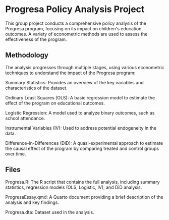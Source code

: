 # Progresa Policy Analysis Project 

This group project conducts a comprehensive policy analysis of the Progresa program, focusing on its impact on children's education outcomes. A variety of econometric methods are used to assess the effectiveness of the program.

## Methodology

The analysis progresses through multiple stages, using various econometric techniques to understand the impact of the Progresa program:

Summary Statistics: Provides an overview of the key variables and characteristics of the dataset.

Ordinary Least Squares (OLS): A basic regression model to estimate the effect of the program on educational outcomes.

Logistic Regression: A model used to analyze binary outcomes, such as school attendance.

Instrumental Variables (IV): Used to address potential endogeneity in the data.

Difference-in-Differences (DiD): A quasi-experimental approach to estimate the causal effect of the program by comparing treated and control groups over time.

## Files

Progresa.R: The R script that contains the full analysis, including summary statistics, regression models (OLS, Logistic, IV), and DiD analysis.

ProgresaEssay.qmd: A Quarto document providing a brief description of the analysis and key findings.

Progresa.dta: Dataset used in the analysis.
